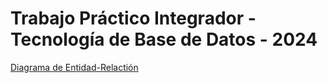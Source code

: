 # Trabajo Práctico Integrador - Tecnología de Base de Datos - 2024

[Diagrama de Entidad-Relactión](/docs/DER.md)
